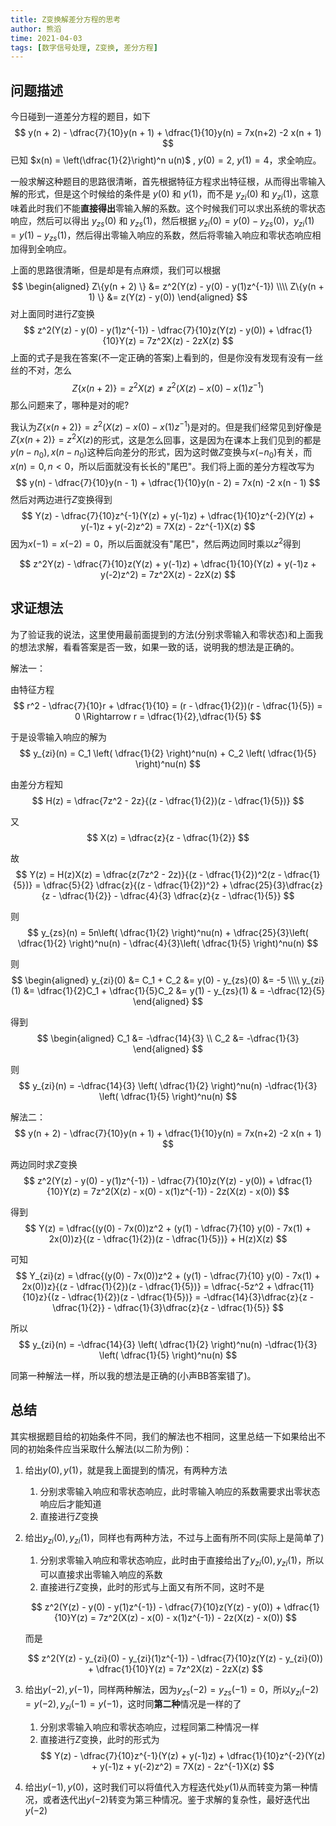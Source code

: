 ```yaml
---
title: Z变换解差分方程的思考
author: 熊滔
time: 2021-04-03
tags: [数字信号处理, Z变换, 差分方程]
---
```


## 问题描述

今日碰到一道差分方程的题目，如下
$$
y(n + 2) - \dfrac{7}{10}y(n + 1) + \dfrac{1}{10}y(n) = 7x(n+2) -2 x(n + 1)
$$
已知 $x(n) = \left(\dfrac{1}{2}\right)^n u(n)$ , $y(0) = 2$, $y(1) = 4$，求全响应。

一般求解这种题目的思路很清晰，首先根据特征方程求出特征根，从而得出零输入解的形式，但是这个时候给的条件是 $y(0)$  和  $y(1)$，而不是  $y_{zi}(0)$  和  $y_{zi}(1)$，这意味着此时我们不能**直接得出**零输入解的系数。这个时候我们可以求出系统的零状态响应，然后可以得出 $y_{zs}(0)$ 和 $y_{zs}(1)$，然后根据 $y_{zi}(0) = y(0) - y_{zs}(0)$，$y_{zi}(1) = y(1) - y_{zs}(1)$，然后得出零输入响应的系数，然后将零输入响应和零状态响应相加得到全响应。

上面的思路很清晰，但是却是有点麻烦，我们可以根据
$$
\begin{aligned}
Z\{y(n + 2) \} &= z^2(Y(z) - y(0) - y(1)z^{-1}) \\\\
Z\{y(n + 1) \} &= z(Y(z) - y(0))
\end{aligned}
$$
对上面同时进行$Z$变换
$$
z^2(Y(z) - y(0) - y(1)z^{-1}) - \dfrac{7}{10}z(Y(z) - y(0)) + \dfrac{1}{10}Y(z) = 7z^2X(z) - 2zX(z)
$$
上面的式子是我在答案(不一定正确的答案)上看到的，但是你没有发现有没有一丝丝的不对，怎么
$$
Z\{x(n + 2)\} = z^2X(z) \neq z^2(X(z) - x(0) - x(1)z^{-1})
$$
那么问题来了，哪种是对的呢?

我认为$Z\{x(n + 2)\} =  z^2(X(z) - x(0) - x(1)z^{-1})$是对的。但是我们经常见到好像是$Z\{x(n + 2)\} = z^2X(z)$的形式，这是怎么回事，这是因为在课本上我们见到的都是$y(n - n_0), x(n - n_0)$这种后向差分的形式，因为这时做$Z$变换与$x(-n_0)$有关，而$x(n) = 0 , n < 0$，所以后面就没有长长的"尾巴"。我们将上面的差分方程改写为
$$
y(n) - \dfrac{7}{10}y(n - 1) + \dfrac{1}{10}y(n - 2) = 7x(n) -2 x(n - 1)
$$
然后对两边进行$Z$变换得到
$$
Y(z) - \dfrac{7}{10}z^{-1}(Y(z) + y(-1)z) + \dfrac{1}{10}z^{-2}(Y(z) + y(-1)z + y(-2)z^2) = 7X(z) - 2z^{-1}X(z)
$$
因为$x(-1) = x(-2) = 0$，所以后面就没有"尾巴"，然后两边同时乘以$z^2$得到

$$
z^2Y(z) - \dfrac{7}{10}z(Y(z) + y(-1)z) + \dfrac{1}{10}(Y(z) + y(-1)z + y(-2)z^2) = 7z^2X(z) - 2zX(z)
$$

## 求证想法

为了验证我的说法，这里使用最前面提到的方法(分别求零输入和零状态)和上面我的想法求解，看看答案是否一致，如果一致的话，说明我的想法是正确的。

解法一：

由特征方程
$$
r^2 - \dfrac{7}{10}r + \dfrac{1}{10} = (r - \dfrac{1}{2})(r - \dfrac{1}{5}) = 0 \Rightarrow r = \dfrac{1}{2},\dfrac{1}{5}
$$

于是设零输入响应的解为
$$
y_{zi}(n) = C_1 \left( \dfrac{1}{2} \right)^nu(n) + C_2 \left( \dfrac{1}{5} \right)^nu(n)
$$

由差分方程知
$$
H(z) = \dfrac{7z^2 - 2z}{(z - \dfrac{1}{2})(z - \dfrac{1}{5})}
$$

又
$$
X(z) = \dfrac{z}{z - \dfrac{1}{2}}
$$

故
$$
Y(z) = H(z)X(z) = \dfrac{z(7z^2 - 2z)}{(z - \dfrac{1}{2})^2(z - \dfrac{1}{5})} = \dfrac{5}{2} \dfrac{z}{(z - \dfrac{1}{2})^2} + \dfrac{25}{3}\dfrac{z}{z - \dfrac{1}{2}} - \dfrac{4}{3} \dfrac{z}{z - \dfrac{1}{5}}
$$

则
$$
y_{zs}(n) = 5n\left( \dfrac{1}{2} \right)^nu(n) + \dfrac{25}{3}\left( \dfrac{1}{2} \right)^nu(n) - \dfrac{4}{3}\left( \dfrac{1}{5} \right)^nu(n)
$$

则
$$
\begin{aligned}
y_{zi}(0) &= C_1 + C_2 &= y(0) - y_{zs}(0) &= -5 \\\\
y_{zi}(1) &= \dfrac{1}{2}C_1 + \dfrac{1}{5}C_2 &= y(1) - y_{zs}(1) & = -\dfrac{12}{5}
\end{aligned}
$$

得到
$$
\begin{aligned}
C_1 &= -\dfrac{14}{3} \\
C_2 &= -\dfrac{1}{3}
\end{aligned}
$$

则
$$
y_{zi}(n) = -\dfrac{14}{3} \left( \dfrac{1}{2} \right)^nu(n) -\dfrac{1}{3} \left( \dfrac{1}{5} \right)^nu(n)
$$

解法二：
$$
y(n + 2) - \dfrac{7}{10}y(n + 1) + \dfrac{1}{10}y(n) = 7x(n+2) -2 x(n + 1)
$$

两边同时求$Z$变换
$$
z^2(Y(z) - y(0) - y(1)z^{-1}) - \dfrac{7}{10}z(Y(z) - y(0)) + \dfrac{1}{10}Y(z) = 7z^2(X(z) - x(0) - x(1)z^{-1}) - 2z(X(z) - x(0))
$$

得到
$$
Y(z) = \dfrac{(y(0) - 7x(0))z^2 + (y(1) - \dfrac{7}{10} y(0) - 7x(1) + 2x(0))z}{(z - \dfrac{1}{2})(z - \dfrac{1}{5})} + H(z)X(z)
$$

可知
$$
Y_{zi}(z) = \dfrac{(y(0) - 7x(0))z^2 + (y(1) - \dfrac{7}{10} y(0) - 7x(1) + 2x(0))z}{(z - \dfrac{1}{2})(z - \dfrac{1}{5})} = \dfrac{-5z^2 + \dfrac{11}{10}z}{(z - \dfrac{1}{2})(z - \dfrac{1}{5})} = -\dfrac{14}{3}\dfrac{z}{z - \dfrac{1}{2}} - \dfrac{1}{3}\dfrac{z}{z - \dfrac{1}{5}}
$$

所以
$$
y_{zi}(n) = -\dfrac{14}{3} \left( \dfrac{1}{2} \right)^nu(n) -\dfrac{1}{3} \left( \dfrac{1}{5} \right)^nu(n)
$$

同第一种解法一样，所以我的想法是正确的(小声BB答案错了)。

## 总结

其实根据题目给的初始条件不同，我们的解法也不相同，这里总结一下如果给出不同的初始条件应当采取什么解法(以二阶为例)：

1. 给出$y(0), y(1)$，就是我上面提到的情况，有两种方法

   1. 分别求零输入响应和零状态响应，此时零输入响应的系数需要求出零状态响应后才能知道
   2. 直接进行$Z$变换

2. 给出$y_{zi}(0), y_{zi}(1)$，同样也有两种方法，不过与上面有所不同(实际上是简单了)

   1. 分别求零输入响应和零状态响应，此时由于直接给出了$y_{zi}(0), y_{zi}(1)$，所以可以直接求出零输入响应的系数
   2. 直接进行$Z$变换，此时的形式与上面又有所不同，这时不是

    $$
   z^2(Y(z) - y(0) - y(1)z^{-1}) - \dfrac{7}{10}z(Y(z) - y(0)) + \dfrac{1}{10}Y(z) = 7z^2(X(z) - x(0) - x(1)z^{-1}) - 2z(X(z) - x(0))
  $$
   
    而是
   
   $$
   z^2(Y(z) - y_{zi}(0) - y_{zi}(1)z^{-1}) - \dfrac{7}{10}z(Y(z) - y_{zi}(0)) + \dfrac{1}{10}Y(z) = 7z^2X(z) - 2zX(z)
   $$

3. 给出$y(-2), y(-1)$，同样两种解法，因为$y_{zs}(-2) = y_{zs}(-1) = 0$，所以$y_{zi}(-2) = y(-2), y_{zi}(-1) = y(-1)$，这时同**第二种**情况是一样的了

   1. 分别求零输入响应和零状态响应，过程同第二种情况一样
   2. 直接进行$Z$变换，此时的形式为
      $$
      Y(z) - \dfrac{7}{10}z^{-1}(Y(z) + y(-1)z) + \dfrac{1}{10}z^{-2}(Y(z) + y(-1)z + y(-2)z^2) = 7X(z) - 2z^{-1}X(z)
      $$

4. 给出$y(-1), y(0)$，这时我们可以将值代入方程迭代处$y(1)$从而转变为第一种情况，或者迭代出$y(-2)$转变为第三种情况。鉴于求解的复杂性，最好迭代出$y(-2)$